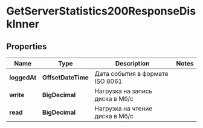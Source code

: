 

# GetServerStatistics200ResponseDiskInner


## Properties

| Name | Type | Description | Notes |
|------------ | ------------- | ------------- | -------------|
|**loggedAt** | **OffsetDateTime** | Дата события в формате ISO 8061 |  |
|**write** | **BigDecimal** | Нагрузка на запись диска в Мб/с |  |
|**read** | **BigDecimal** | Нагрузка на чтение диска в Мб/с |  |



